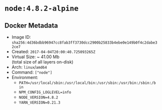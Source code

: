 # `node:4.8.2-alpine`

## Docker Metadata

- Image ID: `sha256:4d36bdbb96947cc8fab3ff3730dcc2900b25833b4ebe0e149b0f4c2dabe32ce7`
- Created: `2017-04-04T20:00:40.725093265Z`
- Virtual Size: ~ 41.00 Mb  
  (total size of all layers on-disk)
- Arch: `linux`/`amd64`
- Command: `["node"]`
- Environment:
  - `PATH=/usr/local/sbin:/usr/local/bin:/usr/sbin:/usr/bin:/sbin:/bin`
  - `NPM_CONFIG_LOGLEVEL=info`
  - `NODE_VERSION=4.8.2`
  - `YARN_VERSION=0.21.3`
